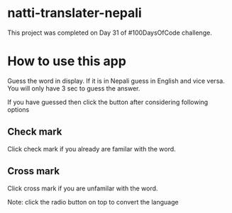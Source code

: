 # natti-translater-nepali
This project was completed on Day 31 of #100DaysOfCode challenge.

# How to use this app
Guess the word in display. If it is in Nepali guess in English and vice versa.
You will only have 3 sec to guess the answer.

If you have guessed then click the button after considering following options
## Check mark
Click check mark if you already are familar with the word.

## Cross mark
Click cross mark if you are unfamilar with the word.

Note: click the radio button on top to convert the language
